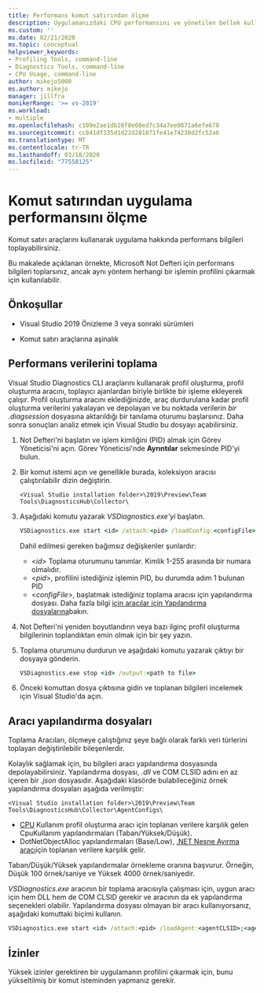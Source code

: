 ```yaml
---
title: Performans komut satırından ölçme
description: Uygulamanızdaki CPU performansını ve yönetilen bellek kullanımını komut satırından ölçün.
ms.custom: ''
ms.date: 02/21/2020
ms.topic: conceptual
helpviewer_keywords:
- Profiling Tools, command-line
- Diagnostics Tools, command-line
- CPU Usage, command-line
author: mikejo5000
ms.author: mikejo
manager: jillfra
monikerRange: '>= vs-2019'
ms.workload:
- multiple
ms.openlocfilehash: c109e2ae1db28f8e08ed7c34a7ee0871a6efe670
ms.sourcegitcommit: cc841df335d1d22d281871fe41e74238d2fc52a6
ms.translationtype: MT
ms.contentlocale: tr-TR
ms.lasthandoff: 03/18/2020
ms.locfileid: "77558125"
---
```

# <a name="measure-application-performance-from-the-command-line"></a>Komut satırından uygulama performansını ölçme

Komut satırı araçlarını kullanarak uygulama hakkında performans bilgileri toplayabilirsiniz.

Bu makalede açıklanan örnekte, Microsoft Not Defteri için performans bilgileri toplarsınız, ancak aynı yöntem herhangi bir işlemin profilini çıkarmak için kullanılabilir.

## <a name="prerequisites"></a>Önkoşullar

* Visual Studio 2019 Önizleme 3 veya sonraki sürümleri

* Komut satırı araçlarına aşinalık

## <a name="collect-performance-data"></a>Performans verilerini toplama

Visual Studio Diagnostics CLI araçlarını kullanarak profil oluşturma, profil oluşturma aracını, toplayıcı ajanlardan biriyle birlikte bir işleme ekleyerek çalışır. Profil oluşturma aracını eklediğinizde, araç durdurulana kadar profil oluşturma verilerini yakalayan ve depolayan ve bu noktada verilerin *bir .diagsession* dosyasına aktarıldığı bir tanılama oturumu başlarsınız. Daha sonra sonuçları analiz etmek için Visual Studio bu dosyayı açabilirsiniz.

1. Not Defteri'ni başlatın ve işlem kimliğini (PID) almak için Görev Yöneticisi'ni açın. Görev Yöneticisi'nde **Ayrıntılar** sekmesinde PID'yi bulun.

1. Bir komut istemi açın ve genellikle burada, koleksiyon aracısı çalıştırılabilir dizin değiştirin.

   ```<Visual Studio installation folder>\2019\Preview\Team Tools\DiagnosticsHub\Collector\```

1. Aşağıdaki komutu yazarak *VSDiagnostics.exe'yi* başlatın.

   ```cmd
   VSDiagnostics.exe start <id> /attach:<pid> /loadConfig:<configFile>
   ```

   Dahil edilmesi gereken bağımsız değişkenler şunlardır:

   * \<*id*> Toplama oturumunu tanımlar. Kimlik 1-255 arasında bir numara olmalıdır.
   * \<*pid*>, profilini istediğiniz işlemin PID, bu durumda adım 1 bulunan PID
   * \<*configFile*>, başlatmak istediğiniz toplama aracısı için yapılandırma dosyası. Daha fazla bilgi [için aracılar için Yapılandırma dosyalarına](#config_file)bakın.

1. Not Defteri'ni yeniden boyutlandırın veya bazı ilginç profil oluşturma bilgilerinin toplandıktan emin olmak için bir şey yazın.

1. Toplama oturumunu durdurun ve aşağıdaki komutu yazarak çıktıyı bir dosyaya gönderin.

   ```cmd
   VSDiagnostics.exe stop <id> /output:<path to file>
   ```

1. Önceki komuttan dosya çıktısına gidin ve toplanan bilgileri incelemek için Visual Studio'da açın.

## <a name="agent-configuration-files"></a><a name="config_file"></a>Aracı yapılandırma dosyaları

Toplama Aracıları, ölçmeye çalıştığınız şeye bağlı olarak farklı veri türlerini toplayan değiştirilebilir bileşenlerdir.

Kolaylık sağlamak için, bu bilgileri aracı yapılandırma dosyasında depolayabilirsiniz. Yapılandırma dosyası, *.dll* ve COM CLSID adını en az içeren bir *.json* dosyasıdır. Aşağıdaki klasörde bulabileceğiniz örnek yapılandırma dosyaları aşağıda verilmiştir:

```<Visual Studio installation folder>\2019\Preview\Team Tools\DiagnosticsHub\Collector\AgentConfigs\```

* [CPU](../profiling/cpu-usage.md) Kullanım profil oluşturma aracı için toplanan verilere karşılık gelen CpuKullanım yapılandırmaları (Taban/Yüksek/Düşük).
* DotNetObjectAlloc yapılandırmaları (Base/Low), [.NET Nesne Ayırma aracı](../profiling/dotnet-alloc-tool.md)için toplanan verilere karşılık gelir.

Taban/Düşük/Yüksek yapılandırmalar örnekleme oranına başvurur. Örneğin, Düşük 100 örnek/saniye ve Yüksek 4000 örnek/saniyedir.

*VSDiagnostics.exe* aracının bir toplama aracısıyla çalışması için, uygun aracı için hem DLL hem de COM CLSID gerekir ve aracının da ek yapılandırma seçenekleri olabilir. Yapılandırma dosyası olmayan bir aracı kullanıyorsanız, aşağıdaki komuttaki biçimi kullanın.

```cmd
VSDiagnostics.exe start <id> /attach:<pid> /loadAgent:<agentCLSID>;<agentName>[;<config>]
```

## <a name="permissions"></a>İzinler

Yüksek izinler gerektiren bir uygulamanın profilini çıkarmak için, bunu yükseltilmiş bir komut isteminden yapmanız gerekir.
